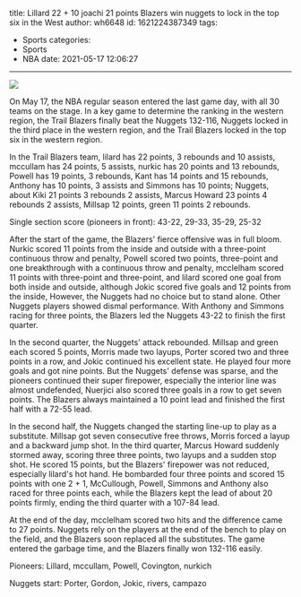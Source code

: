 title: Lillard 22 + 10 joachi 21 points Blazers win nuggets to lock in the top six in the West
author: wh6648
id: 1621224387349
tags: 
- Sports
categories: 
- Sports
- NBA
date: 2021-05-17 12:06:27
---
![](https://p4.itc.cn/q_70/images01/20210517/be9e059a48eb498c9e21625bb2d3e13c.jpeg)


On May 17, the NBA regular season entered the last game day, with all 30 teams on the stage. In a key game to determine the ranking in the western region, the Trail Blazers finally beat the Nuggets 132-116, Nuggets locked in the third place in the western region, and the Trail Blazers locked in the top six in the western region.

In the Trail Blazers team, lilard has 22 points, 3 rebounds and 10 assists, mccullam has 24 points, 5 assists, nurkic has 20 points and 13 rebounds, Powell has 19 points, 3 rebounds, Kant has 14 points and 15 rebounds, Anthony has 10 points, 3 assists and Simmons has 10 points; Nuggets, about Kiki 21 points 3 rebounds 2 assists, Marcus Howard 23 points 4 rebounds 2 assists, Millsap 12 points, green 11 points 2 rebounds.

Single section score (pioneers in front): 43-22, 29-33, 35-29, 25-32

After the start of the game, the Blazers' fierce offensive was in full bloom. Nurkic scored 11 points from the inside and outside with a three-point continuous throw and penalty, Powell scored two points, three-point and one breakthrough with a continuous throw and penalty, mcclelham scored 11 points with three-point and three-point, and lilard scored one goal from both inside and outside, although Jokic scored five goals and 12 points from the inside, However, the Nuggets had no choice but to stand alone. Other Nuggets players showed dismal performance. With Anthony and Simmons racing for three points, the Blazers led the Nuggets 43-22 to finish the first quarter.

In the second quarter, the Nuggets' attack rebounded. Millsap and green each scored 5 points, Morris made two layups, Porter scored two and three points in a row, and Jokic continued his excellent state. He played four more goals and got nine points. But the Nuggets' defense was sparse, and the pioneers continued their super firepower, especially the interior line was almost undefended, Nuerjici also scored three goals in a row to get seven points. The Blazers always maintained a 10 point lead and finished the first half with a 72-55 lead.

In the second half, the Nuggets changed the starting line-up to play as a substitute. Millsap got seven consecutive free throws, Morris forced a layup and a backward jump shot. In the third quarter, Marcus Howard suddenly stormed away, scoring three three points, two layups and a sudden stop shot. He scored 15 points, but the Blazers' firepower was not reduced, especially lilard's hot hand. He bombarded four three points and scored 15 points with one 2 + 1, McCullough, Powell, Simmons and Anthony also raced for three points each, while the Blazers kept the lead of about 20 points firmly, ending the third quarter with a 107-84 lead.

At the end of the day, mcclelham scored two hits and the difference came to 27 points. Nuggets rely on the players at the end of the bench to play on the field, and the Blazers soon replaced all the substitutes. The game entered the garbage time, and the Blazers finally won 132-116 easily.

Pioneers: Lillard, mccullam, Powell, Covington, nurkich

Nuggets start: Porter, Gordon, Jokic, rivers, campazo

